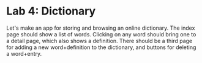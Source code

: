 

# Lab 4: Dictionary

Let's make an app for storing and browsing an online dictionary. The index page should show a list of words. Clicking on any word should bring one to a detail page, which also shows a definition. There should be a third page for adding a new word+definition to the dictionary, and buttons for deleting a word+entry.




